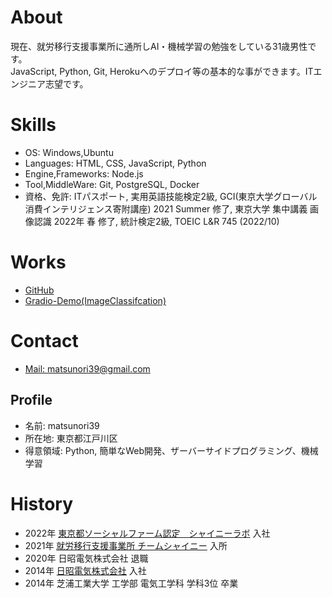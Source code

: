 # About  
現在、就労移行支援事業所に通所しAI・機械学習の勉強をしている31歳男性です。  
JavaScript, Python, Git, Herokuへのデプロイ等の基本的な事ができます。ITエンジニア志望です。  

# Skills
- OS: Windows,Ubuntu
- Languages: HTML, CSS, JavaScript, Python
- Engine,Frameworks: Node.js
- Tool,MiddleWare: Git, PostgreSQL, Docker
- 資格、免許: ITパスポート, 実用英語技能検定2級, GCI(東京大学グローバル消費インテリジェンス寄附講座) 2021 Summer 修了, 東京大学 集中講義 画像認識 2022年 春 修了, 統計検定2級, TOEIC L&R 745 (2022/10)

# Works
- [GitHub](https://github.com/matsunori39)
- [Gradio-Demo(ImageClassifcation)](https://huggingface.co/spaces/matsunori39/gradio-demo)

# Contact
- [Mail: matsunori39@gmail.com](mailto:matsunori39@gmail.com)

## Profile  
- 名前: matsunori39
- 所在地: 東京都江戸川区
- 得意領域: Python, 簡単なWeb開発、ザーバーサイドプログラミング、機械学習

# History
- 2022年 [東京都ソーシャルファーム認定　シャイニーラボ](https://shiny-lab.org/) 入社
- 2021年 [就労移行支援事業所 チームシャイニー](https://team-shiny.org/) 入所
- 2020年 日昭電気株式会社 退職
- 2014年 [日昭電気株式会社](https://www.nisshoelec.co.jp/) 入社
- 2014年 芝浦工業大学 工学部 電気工学科 学科3位 卒業
